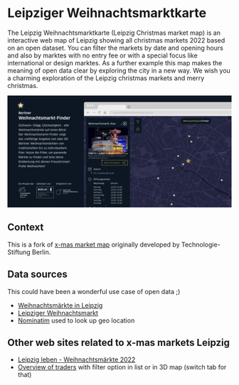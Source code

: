 # Leipziger Weihnachtsmarktkarte

The Leipzig Weihnachtsmarktkarte (Leipzig Christmas market map) is an interactive web map of Leipzig showing all christmas markets 2022 based on an open dataset. You can filter the markets by date and opening hours and also by marktes with no entry fee or with a special focus like international or design marktes. As a further example this map makes the meaning of open data clear by exploring the city in a new way. We wish you a charming exploration of the Leipzig christmas markets and merry christmas.

![Map](/public/social-image.jpg)

## Context

This is a fork of [x-mas market map](https://github.com/technologiestiftung/weihnachtsmarktkarte) originally developed by Technologie-Stiftung Berlin.

## Data sources
This could have been a wonderful use case of open data ;)

 * [Weihnachtsmärkte in Leipzig](https://www.leipzig.de/freizeit-kultur-und-tourismus/veranstaltungen-und-termine/weihnachten/weihnachtsmaerkte/)
 * [Leipziger Weihnachtsmarkt](https://www.leipzig.de/freizeit-kultur-und-tourismus/einkaufen-und-ausgehen/maerkte/leipziger-weihnachtsmarkt)
 * [Nominatim](https://nominatim.openstreetmap.org/) used to look up geo location 

## Other web sites related to x-mas markets Leipzig
 * [Leipzig leben - Weihnachtsmärkte 2022](https://www.leipzig-leben.de/weihnachtsmaerkte-leipzig-2022/)
 * [Overview of traders](https://www.leipzig.de/freizeit-kultur-und-tourismus/einkaufen-und-ausgehen/maerkte/leipziger-weihnachtsmarkt/haendler) with filter option in list or in 3D map (switch tab for that)
